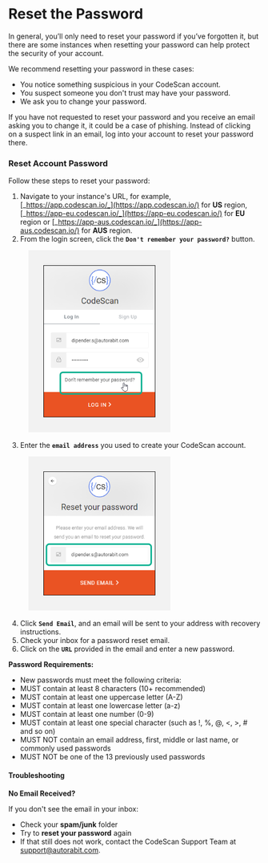 # Reset the Password

In general, you’ll only need to reset your password if you’ve forgotten it, but there are some instances when resetting your password can help protect the security of your account.

We recommend resetting your password in these cases:

* You notice something suspicious in your CodeScan account.
* You suspect someone you don't trust may have your password.
* We ask you to change your password.

If you have not requested to reset your password and you receive an email asking you to change it, it could be a case of phishing. Instead of clicking on a suspect link in an email, log into your account to reset your password there.

### Reset Account Password <a href="#reset-account-password" id="reset-account-password"></a>

Follow these steps to reset your password:

1. Navigate to your instance's URL, for example, [_https://app.codescan.io/_](https://app.codescan.io/) for **US** region, [_https://app-eu.codescan.io/_](https://app-eu.codescan.io/) for **EU** region or [_https://app-aus.codescan.io/_](https://app-aus.codescan.io/) for **AUS** region.
2. From the login screen, click the **`Don't remember your password?`** button.

<figure><img src="../../../../.gitbook/assets/image (7) (1) (1) (1) (1) (1) (1) (1) (1) (1) (1) (1) (1) (1) (1) (1) (1) (1) (1) (1) (1) (1) (1) (1) (1) (1) (1).png" alt="" width="284"><figcaption></figcaption></figure>

3. Enter the **`email address`** you used to create your CodeScan account.

<figure><img src="../../../../.gitbook/assets/image (8) (1) (1) (1) (1) (1) (1) (1) (1) (1) (1) (1) (1) (1) (1) (1) (1) (1) (1) (1) (1) (1) (1) (1) (1) (1) (1).png" alt="" width="284"><figcaption></figcaption></figure>

4. Click **`Send Email`**, and an email will be sent to your address with recovery instructions.
5. Check your inbox for a password reset email.
6. Click on the **`URL`** provided in the email and enter a new password.

**Password Requirements:**

* New passwords must meet the following criteria:
* MUST contain at least 8 characters (10+ recommended)
* MUST contain at least one uppercase letter (A-Z)
* MUST contain at least one lowercase letter (a-z)
* MUST contain at least one number (0-9)
* MUST contain at least one special character (such as !, %, @, <, >, # and so on)
* MUST NOT contain an email address, first, middle or last name, or commonly used passwords
* MUST NOT be one of the 13 previously used passwords

#### Troubleshooting <a href="#troubleshooting" id="troubleshooting"></a>

**No Email Received?**

If you don't see the email in your inbox:

* Check your **spam/junk** folder
* Try to **reset your password** again
* If that still does not work, contact the CodeScan Support Team at [support@autorabit.com](https://mailto:support@autorabit.com/).
